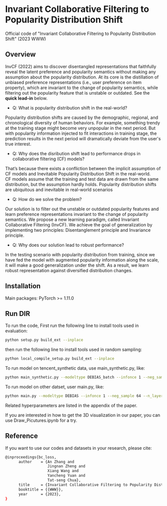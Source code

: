 # Invariant Collaborative Filtering to Popularity Distribution Shift
Official code of "Invariant Collaborative Filtering to Popularity Distribution Shift" (2023 WWW)

## Overview
InvCF (2022) aims to discover disentangled representations that faithfully reveal the latent preference and popularity semantics without making any assumption about the popularity distribution. At its core is the distillation of unbiased preference representations (i.e., user preference on item property), which are invariant to the change of popularity semantics, while filtering out the popularity feature that is unstable or outdated.
See the **quick lead-in** below.

- Q: What is popularity distribution shift in the real-world? 

Popularity distribution shifts are caused by the demographic, regional, and chronological diversity of human behaviors. For example, something trendy at the training stage might become very unpopular in the next period. But with popularity information injected to fit interactions in training stage, the prediction results in the next period will dramatically deviate from the user's true interest.

* Q: Why does the disribution shift lead to performance drops in collaborative filtering (CF) models?

That’s because there exists a confliction between the implicit assumption of CF models and Inevitable Popularity Distribution Shift in the real-world.  
CF models assume that the training and test data are drawn from the same distribution, but the assumption hardly holds. Popularity distribution shifts are ubiquitous and inevitable in real-world scenarios 

+ Q: How do we solve the problem?

Our solution is to filter out the unstable or outdated popularity features and learn preference representations invariant to the change of popularity semantics. We propose a new learning paradigm, called Invariant Collaborative Filtering (InvCF). We achieve the goal of generalization by implementing two principles: Disentanglement principle and Invariance principle. 

* Q: Why does our solution lead to robust performance?

In the testing scenario with popularity distribution from training, since we have fed the model with augmented popularity information along the scale, it will make a good generalization under the shift. As a result, we learn robust representation against diversified distribution changes.
 

## Installation

Main packages: PyTorch >= 1.11.0

## Run DIR

To run the code, First run the following line to install tools used in evaluation:

```bash
python setup.py build_ext --inplace
```
then run the following line to install tools used in random sampling:

```bash
python local_compile_setup.py build_ext --inplace
```

To run model on tencent_synthetic data, use main_synthetic.py, like:
```bash
python main_synthetic.py --modeltype DEBIAS_batch --infonce 1 --neg_sample -1 --n_layers 2 --dataset tencent_synthetic --need_distance 1 --lambda1 1e-2 --lambda2 1e-6 --lambda3 1e-2 
```

To run model on other datset, user main.py, like:
```bash
python main.py --modeltype DEBIAS --infonce 1 --neg_sample 64 --n_layers 2 --dataset yahoo.new --need_distance 1 --lambda1 1 --lambda2 1e-7 --lambda3 1e-1
```
Related hyperparameters are listed in the appendix of the paper.


If you are interested in how to get the 3D visualization in our paper, you can use Draw_Picutures.ipynb for a try.

## Reference
If you want to use our codes and datasets in your research, please cite:
```bash
@inproceedings{bc_loss,   
      author    = {An Zhang and
                   Jingnan Zheng and 
                   Xiang Wang and 
                   Yancheng	Yuan and
                   Tat-seng Chua}, 
      title     = {Invariant Collaborative Filtering to Popularity Distribution Shift},  
      booktitle = {{WWW}},  
      year      = {2023},   
}
```
